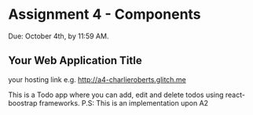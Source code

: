 Assignment 4 - Components
===

Due: October 4th, by 11:59 AM.


## Your Web Application Title

your hosting link e.g. http://a4-charlieroberts.glitch.me

This is a Todo app where you can add, edit and delete todos using react-boostrap frameworks.
P.S: This is an implementation upon A2
